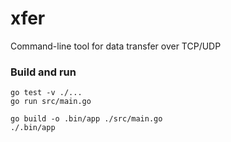 # xfer
Command-line tool for data transfer over TCP/UDP

### Build and run
```
go test -v ./...
go run src/main.go

go build -o .bin/app ./src/main.go
./.bin/app
```
